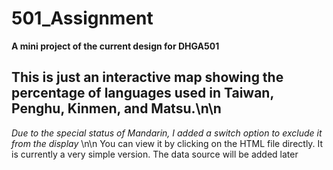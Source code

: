 # 501_Assignment
**A mini project of the current design for DHGA501**
## This is just an interactive map showing the percentage of languages ​​used in Taiwan, Penghu, Kinmen, and Matsu.\n\n
_Due to the special status of Mandarin, I added a switch option to exclude it from the display_ \n\n
You can view it by clicking on the HTML file directly. It is currently a very simple version.
The data source will be added later
